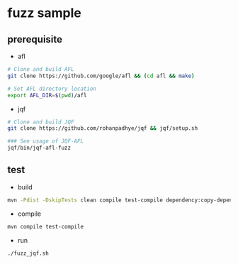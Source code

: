# fuzz sample

## prerequisite

-   afl

```bash
# Clone and build AFL
git clone https://github.com/google/afl && (cd afl && make)

# Set AFL directory location
export AFL_DIR=$(pwd)/afl
```

-   jqf

```bash
# Clone and build JQF
git clone https://github.com/rohanpadhye/jqf && jqf/setup.sh

### See usage of JQF-AFL
jqf/bin/jqf-afl-fuzz
```

## test

-   build

```bash
mvn -Pdist -DskipTests clean compile test-compile dependency:copy-dependencies package
```

- compile

```bash
mvn compile test-compile
```

-   run

```bash
./fuzz_jqf.sh
```
